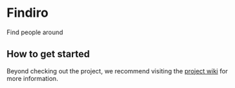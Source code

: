 # Findiro

Find people around

## How to get started
Beyond checking out the project, we recommend visiting the [project wiki](https://git.fhict.nl/I380279/findiro/-/wikis/home) for more information.